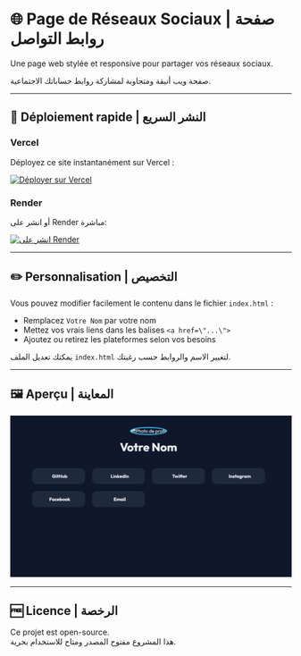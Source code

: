# 🌐 Page de Réseaux Sociaux | صفحة روابط التواصل

Une page web stylée et responsive pour partager vos réseaux sociaux.

صفحة ويب أنيقة ومتجاوبة لمشاركة روابط حساباتك الاجتماعية.

---

## 🚀 Déploiement rapide | النشر السريع

### Vercel  
Déployez ce site instantanément sur Vercel :

[![Déployer sur Vercel](https://vercel.com/button)](https://vercel.com/import/project?template=https://github.com/Ilyox93/webLink)

### Render  
أو انشر على Render مباشرة:

[![انشر على Render](https://render.com/images/deploy-to-render-button.svg)](https://render.com/deploy)

---

## ✏️ Personnalisation | التخصيص

Vous pouvez modifier facilement le contenu dans le fichier `index.html` :
- Remplacez `Votre Nom` par votre nom
- Mettez vos vrais liens dans les balises `<a href=\"...\">`
- Ajoutez ou retirez les plateformes selon vos besoins

يمكنك تعديل الملف `index.html` لتغيير الاسم والروابط حسب رغبتك.

---

## 🖼️ Aperçu | المعاينة

![screenshot](screenshot.png)

---

## 🆓 Licence | الرخصة

Ce projet est open-source.  
هذا المشروع مفتوح المصدر ومتاح للاستخدام بحرية.
